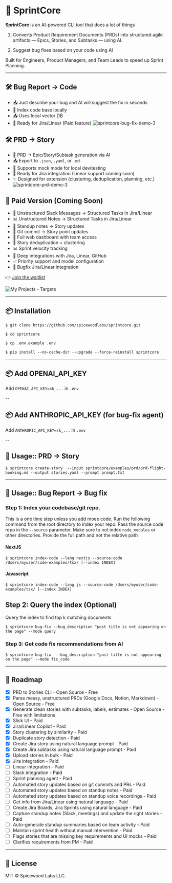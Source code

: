 # 🚀 SprintCore

**SprintCore** is an AI-powered CLI tool that does a lot of things 

1. Converts Product Requirement Documents (PRDs) into structured agile artifacts — Epics, Stories, and Subtasks — using AI.

2. Suggest bug fixes based on your code using AI

Built for Engineers, Product Managers, and Team Leads to speed up Sprint Planning.

---
## 🛠 Bug Report -> Code 
- 📤 Just describe your bug and AI will suggest the fix in seconds
- 🧠 Index code base locally
- 📤 Uses local vector DB
- 🔌 Ready for Jira/Linear (Paid feature)
![sprintcore-bug-fix-demo-3](https://github.com/user-attachments/assets/887f1687-626c-45ed-a6e8-82dbf9cef2bb)

## 🛠 PRD -> Story 
- 🧠 PRD → Epic/Story/Subtask generation via AI
- 📤 Export to `.json`, `.yaml`, or `.md`
- 🧪 Supports mock mode for local dev/testing
- 🔌 Ready for Jira integration (Linear support coming soon)
- ✨ Designed for extension (clustering, deduplication, planning, etc.)
![sprintcore-prd-demo-3](https://github.com/user-attachments/assets/e4edc106-25a9-4731-a283-b9ef84b56d64)

## 💼 Paid Version (Coming Soon)
- 🧭 Unstructured Slack Messages -> Structured Tasks in Jira/Linear
- 📊 Unstructured Notes -> Structured Tasks in Jira/Linear
- 🔁 Standup notes -> Story updates
- 🔁 Git commit  -> Story point updates
- 🧭 Full web dashboard with team access
- 🔁 Story deduplication + clustering
- 📊 Sprint velocity tracking
- 🔗 Deep integrations with Jira, Linear, GitHub
- ✅ Priority support and model configuration
- 🔁 Bugfix Jira/Linear integration

👉 [Join the waitlist](https://sprintcore.ai)

![My Projects - Targets](https://github.com/user-attachments/assets/a06b611d-74e2-4f22-9133-58fd79c2411f)


---

## 📦 Installation

`$ git clone https://github.com/spicewoodlabs/sprintcore.git`

`$ cd sprintcore`

`$ cp .env.example .env`

`$ pip install --no-cache-dir --upgrade --force-reinstall sprintcore`



---

## 📦 Add OPENAI_API_KEY

Add `OPENAI_API_KEY=sk_...` in `.env`

--
## 📦 Add ANTHROPIC_API_KEY (for bug-fix agent)

Add `ANTHROPIC_API_KEY=sk_...` in `.env`

--

## 🚀 Usage:: PRD -> Story 

`$ sprintcore create-story  --input sprintcore/examples/prd/prd-flight-booking.md --output stories.yaml --prompt prompt.txt`

---
## 🚀 Usage:: Bug Report -> Bug fix

### Step 1: Index your codebase/git repo. 
This is a one time step unless you add moee code. Run the following command from the root directory to index your repo. Pass the source code repo in the `--source` parameter. Make sure to not index `node_modules` or other directories. Provide the full path and not the relative path

#### NextJS

`$ sprintcore index-code --lang nextjs --source-code /Users/myuser/code-examples/tsx/ [--index INDEX]`

#### Javascript

`$ sprintcore index-code --lang js --source-code /Users/myuser/code-examples/tsx/ [--index INDEX]`

## Step 2: Query the index (Optional)
Query the index to find top k matching documents 


`$ sprintcore bug-fix --bug_description "post title is not appearing on the page" --mode query`


### Step 3: Get code fix recommendations from AI


`$ sprintcore bug-fix  --bug_description "post title is not appearing on the page" --mode fix_code`

---

## 📌 Roadmap

- [x] PRD to Stories CLI - Open Source - Free
- [x] Parse messy, unstructured PRDs (Google Docs, Notion, Markdown) - Open Source - Free
- [x] Generate clean stories with subtasks, labels, estimates - Open Source - Free with limitations
- [x] Slick UI - Paid
- [x] Jira/Linear Copilot - Paid
- [x] Story clustering by similarity - Paid
- [x] Duplicate story detection  - Paid
- [x] Create Jira story using natural language prompt - Paid
- [x] Create Jira subtasks using natural language prompt - Paid
- [x] Upload stories in bulk - Paid
- [x] Jira integration - Paid
- [ ] Linear integration - Paid
- [ ] Slack integration - Paid
- [ ] Sprint planning agent - Paid
- [ ] Automated story updates based on git commits and PRs - Paid
- [ ] Automated story updates based on standup notes - Paid
- [ ] Automated story updates based on standup voice recordings - Paid
- [ ] Get info from Jira/Linear using natural language - Paid
- [ ] Create Jira Boards, Jira Sprints using natural language - Paid
- [ ] Capture standup notes (Slack, meetings) and update the right stories - Paid
- [ ] Auto-generate standup summaries based on team activity - Paid
- [ ] Maintain sprint health without manual intervention - Paid
- [ ] Flags stories that are missing key requirements and UI mocks - Paid
- [ ] Clarifies requirements from PM - Paid

---

## 📝 License

MIT © Spicewood Labs LLC.
